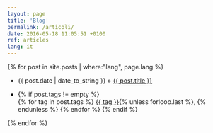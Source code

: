 ```yaml
---
layout: page
title: 'Blog'
permalink: /articoli/
date: 2016-05-18 11:05:51 +0100
ref: articles
lang: it
---
```


{% for post in site.posts | where:"lang", page.lang %}
  <ul>
    <li><a href="{{ post.link }}"></a> {{ post.date | date_to_string }} &raquo; <a href="{{ post.url }}">{{ post.title }}</a></li>
	  <li class="home">
	    <p class="home-tags">
	      {% if post.tags != empty %}<br/><i class="fa fa-tags"></i>
	        {% for tag in post.tags %}
	          <a href="{{ '-ref' | prepend: tag | replace: ' ','-' | prepend: 'search/#' | prepend: site.baseurl }}">{{ tag }}</a>{% unless forloop.last %}, {% endunless %}
	        {% endfor %}
	      {% endif %}
	    </p>
	  </li>
  </ul>
  {% endfor %}
